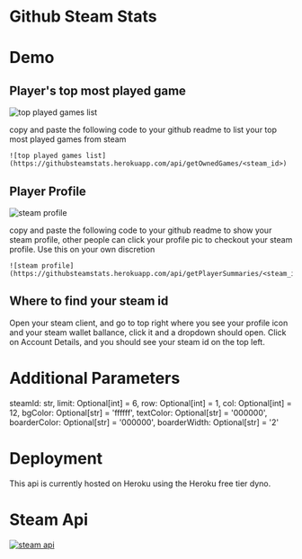 # Github Steam Stats



# Demo

## Player's top most played game

![top played games list](https://githubsteamstats.herokuapp.com/api/getOwnedGames/76561198134424238?limit=6&boarderColor=800080&bgColor=800080&textColor=ffffff)

copy and paste the following code to your github readme to list your top most played games from steam
```
![top played games list](https://githubsteamstats.herokuapp.com/api/getOwnedGames/<steam_id>)
```

## Player Profile

![steam profile](https://githubsteamstats.herokuapp.com/api/getPlayerSummaries/76561198134424238?boarderColor=white&boarderWidth=2&bgColor=282a36)

copy and paste the following code to your github readme to show your steam profile, other people can click your profile pic to checkout your steam profile. Use this on your own discretion
```
![steam profile](https://githubsteamstats.herokuapp.com/api/getPlayerSummaries/<steam_id>)
```
## Where to find your steam id

Open your steam client, and go to top right where you see your profile icon and your steam wallet ballance, click it and a dropdown should open. 
Click on Account Details, and you should see your steam id on the top left. 

# Additional Parameters

steamId: str,
limit: Optional[int] = 6,
row: Optional[int] = 1,
col: Optional[int] = 12,
bgColor: Optional[str] = 'ffffff',
textColor: Optional[str] = '000000',
boarderColor: Optional[str] = '000000',
boarderWidth:  Optional[str] = '2'

# Deployment

This api is currently hosted on Heroku using the Heroku free tier dyno. 

# Steam Api
[![steam api](https://upload.wikimedia.org/wikipedia/commons/thumb/a/ae/Steam_logo.svg/320px-Steam_logo.svg.png)](https://developer.valvesoftware.com/wiki/Steam_Web_API)
